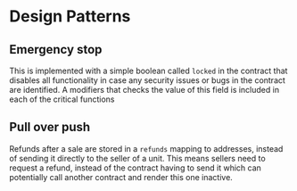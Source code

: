 # Design Patterns

## Emergency stop

This is implemented with a simple boolean called `locked` in the contract that disables all functionality in case any security issues or bugs in the contract are identified. A modifiers that checks the value of this field is included in each of the critical functions

## Pull over push
Refunds after a sale are stored in a `refunds` mapping to addresses, instead of sending it directly to the seller of a unit. This means sellers need to request a refund, instead of the contract having to send it which can potentially call another contract and render this one inactive.
